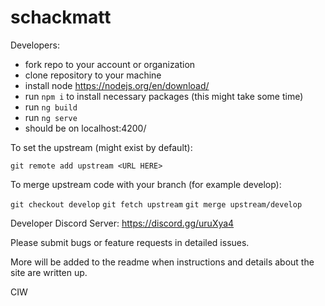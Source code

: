 # schackmatt

Developers:

-   fork repo to your account or organization
-   clone repository to your machine
-   install node https://nodejs.org/en/download/
-   run `npm i` to install necessary packages (this might take some time)
-   run `ng build`
-   run `ng serve`
-   should be on localhost:4200/

To set the upstream (might exist by default):

`git remote add upstream <URL HERE>`

To merge upstream code with your branch (for example develop):

`git checkout develop`
`git fetch upstream`
`git merge upstream/develop`

Developer Discord Server: https://discord.gg/uruXya4

Please submit bugs or feature requests in detailed issues.

More will be added to the readme when instructions and details about the site are written up.

CIW
